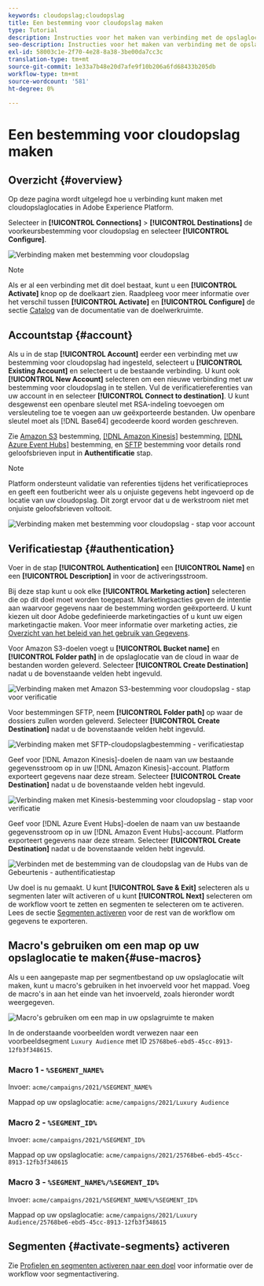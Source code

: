 ```yaml
---
keywords: cloudopslag;cloudopslag
title: Een bestemming voor cloudopslag maken
type: Tutorial
description: Instructies voor het maken van verbinding met de opslaglocaties van uw cloud
seo-description: Instructies voor het maken van verbinding met de opslaglocaties van uw cloud
exl-id: 58003c1e-2f70-4e28-8a38-3be00da7cc3c
translation-type: tm+mt
source-git-commit: 1e33a7b48e20d7afe9f10b206a6fd68433b205db
workflow-type: tm+mt
source-wordcount: '581'
ht-degree: 0%

---
```


# Een bestemming voor cloudopslag maken

## Overzicht {#overview}

Op deze pagina wordt uitgelegd hoe u verbinding kunt maken met cloudopslaglocaties in Adobe Experience Platform.

Selecteer in **[!UICONTROL Connections]** > **[!UICONTROL Destinations]** de voorkeursbestemming voor cloudopslag en selecteer **[!UICONTROL Configure]**.

![Verbinding maken met bestemming voor cloudopslag](../../assets/catalog/cloud-storage/workflow/connect.png)

>[!NOTE]
>
>Als er al een verbinding met dit doel bestaat, kunt u een **[!UICONTROL Activate]** knop op de doelkaart zien. Raadpleeg voor meer informatie over het verschil tussen **[!UICONTROL Activate]** en **[!UICONTROL Configure]** de sectie [Catalog](../../ui/destinations-workspace.md#catalog) van de documentatie van de doelwerkruimte.

## Accountstap {#account}

Als u in de stap **[!UICONTROL Account]** eerder een verbinding met uw bestemming voor cloudopslag had ingesteld, selecteert u **[!UICONTROL Existing Account]** en selecteert u de bestaande verbinding. U kunt ook **[!UICONTROL New Account]** selecteren om een nieuwe verbinding met uw bestemming voor cloudopslag in te stellen. Vul de verificatiereferenties van uw account in en selecteer **[!UICONTROL Connect to destination]**. U kunt desgewenst een openbare sleutel met RSA-indeling toevoegen om versleuteling toe te voegen aan uw geëxporteerde bestanden. Uw openbare sleutel moet als [!DNL Base64] gecodeerde koord worden geschreven.

Zie [Amazon S3](./amazon-s3.md) bestemming, [[!DNL Amazon Kinesis]](./amazon-kinesis.md) bestemming, [[!DNL Azure Event Hubs]](./azure-event-hubs.md) bestemming, en [SFTP](./sftp.md) bestemming voor details rond geloofsbrieven input in **Authentificatie** stap.

>[!NOTE]
>
>Platform ondersteunt validatie van referenties tijdens het verificatieproces en geeft een foutbericht weer als u onjuiste gegevens hebt ingevoerd op de locatie van uw cloudopslag. Dit zorgt ervoor dat u de werkstroom niet met onjuiste geloofsbrieven voltooit.

![Verbinding maken met bestemming voor cloudopslag - stap voor account](../../assets/catalog/cloud-storage/workflow/destination-account.png)

## Verificatiestap {#authentication}

Voer in de stap **[!UICONTROL Authentication]** een **[!UICONTROL Name]** en een **[!UICONTROL Description]** in voor de activeringsstroom.

Bij deze stap kunt u ook elke **[!UICONTROL Marketing action]** selecteren die op dit doel moet worden toegepast. Marketingsacties geven de intentie aan waarvoor gegevens naar de bestemming worden geëxporteerd. U kunt kiezen uit door Adobe gedefinieerde marketingacties of u kunt uw eigen marketingactie maken. Voor meer informatie over marketing acties, zie [Overzicht van het beleid van het gebruik van Gegevens](../../../data-governance/policies/overview.md).

Voor Amazon S3-doelen voegt u **[!UICONTROL Bucket name]** en **[!UICONTROL Folder path]** in de opslaglocatie van de cloud in waar de bestanden worden geleverd. Selecteer **[!UICONTROL Create Destination]** nadat u de bovenstaande velden hebt ingevuld.

![Verbinding maken met Amazon S3-bestemming voor cloudopslag - stap voor verificatie](../../assets/catalog/cloud-storage/workflow/amazon-s3-setup.png)

Voor bestemmingen SFTP, neem **[!UICONTROL Folder path]** op waar de dossiers zullen worden geleverd. Selecteer **[!UICONTROL Create Destination]** nadat u de bovenstaande velden hebt ingevuld.

![Verbinding maken met SFTP-cloudopslagbestemming - verificatiestap](../../assets/catalog/cloud-storage/workflow/sftp-setup.png)

Geef voor [!DNL Amazon Kinesis]-doelen de naam van uw bestaande gegevensstroom op in uw [!DNL Amazon Kinesis]-account. Platform exporteert gegevens naar deze stream. Selecteer **[!UICONTROL Create Destination]** nadat u de bovenstaande velden hebt ingevuld.

![Verbinding maken met Kinesis-bestemming voor cloudopslag - stap voor verificatie](../../assets/catalog/cloud-storage/workflow/kinesis-setup.png)

Geef voor [!DNL Azure Event Hubs]-doelen de naam van uw bestaande gegevensstroom op in uw [!DNL Amazon Event Hubs]-account. Platform exporteert gegevens naar deze stream. Selecteer **[!UICONTROL Create Destination]** nadat u de bovenstaande velden hebt ingevuld.

![Verbinden met de bestemming van de cloudopslag van de Hubs van de Gebeurtenis - authentificatiestap](../../assets/catalog/cloud-storage/workflow/event-hubs-setup.png)

Uw doel is nu gemaakt. U kunt **[!UICONTROL Save & Exit]** selecteren als u segmenten later wilt activeren of u kunt **[!UICONTROL Next]** selecteren om de workflow voort te zetten en segmenten te selecteren om te activeren. Lees de sectie [Segmenten activeren](#activate-segments) voor de rest van de workflow om gegevens te exporteren.

## Macro&#39;s gebruiken om een map op uw opslaglocatie te maken{#use-macros}

Als u een aangepaste map per segmentbestand op uw opslaglocatie wilt maken, kunt u macro&#39;s gebruiken in het invoerveld voor het mappad. Voeg de macro&#39;s in aan het einde van het invoerveld, zoals hieronder wordt weergegeven.

![Macro&#39;s gebruiken om een map in uw opslagruimte te maken](../../assets/catalog/cloud-storage/workflow/macros-folder-path.png)

In de onderstaande voorbeelden wordt verwezen naar een voorbeeldsegment `Luxury Audience` met ID `25768be6-ebd5-45cc-8913-12fb3f348615`.

### Macro 1 - `%SEGMENT_NAME%`

Invoer: `acme/campaigns/2021/%SEGMENT_NAME%`

Mappad op uw opslaglocatie: `acme/campaigns/2021/Luxury Audience`

### Macro 2 - `%SEGMENT_ID%`

Invoer: `acme/campaigns/2021/%SEGMENT_ID%`

Mappad op uw opslaglocatie: `acme/campaigns/2021/25768be6-ebd5-45cc-8913-12fb3f348615`

### Macro 3 - `%SEGMENT_NAME%/%SEGMENT_ID%`

Invoer: `acme/campaigns/2021/%SEGMENT_NAME%/%SEGMENT_ID%`

Mappad op uw opslaglocatie: `acme/campaigns/2021/Luxury Audience/25768be6-ebd5-45cc-8913-12fb3f348615`



## Segmenten {#activate-segments} activeren

Zie [Profielen en segmenten activeren naar een doel](../../ui/activate-destinations.md) voor informatie over de workflow voor segmentactivering.
